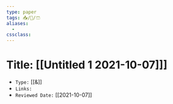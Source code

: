 ```yaml
---
type: paper
tags: 📥️/📜️/🩳
aliases:
  - 
cssclass: 
---
```




# Title: **[[Untitled 1 2021-10-07]]]**
- `Type:` [[&]]
- `Links:`
- `Reviewed Date:` [[2021-10-07]]
